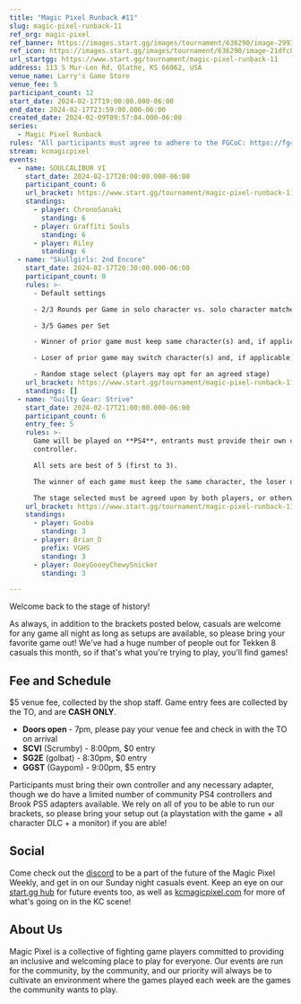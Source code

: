 ```yaml
---
title: "Magic Pixel Runback #11"
slug: magic-pixel-runback-11
ref_org: magic-pixel
ref_banner: https://images.start.gg/images/tournament/636290/image-29932719335c2dd011fd2ad3a805e188.png?ehk=VjM98DOMwYK0EAA0ZrYNp1Ncnln4Xbl0sRiDvK1G9B8%3D&ehkOptimized=%2FSDDF368VqBpaFVOr524timv6Lk3uZs8Se37JluCxvQ%3D
ref_icon: https://images.start.gg/images/tournament/636290/image-21dfc81119f750ff2ab308a29743a760.png?ehk=TTcph9bnhgkVxyc%2FYc6VeYOSB8IIfyS8XT3Tqz17gtQ%3D&ehkOptimized=w75W%2B57NANbUnZVBZ6K6Y4tI5n4yfQ6aAPibjEBcegU%3D
url_startgg: https://www.start.gg/tournament/magic-pixel-runback-11
address: 113 S Mur-Len Rd, Olathe, KS 66062, USA
venue_name: Larry's Game Store
venue_fee: 5
participant_count: 12
start_date: 2024-02-17T19:00:00.000-06:00
end_date: 2024-02-17T23:59:00.000-06:00
created_date: 2024-02-09T09:57:04.000-06:00
series:
  - Magic Pixel Runback
rules: "All participants must agree to adhere to the FGCoC: https://fgcoc.com/"
stream: kcmagicpixel
events:
  - name: SOULCALIBUR VI
    start_date: 2024-02-17T20:00:00.000-06:00
    participant_count: 6
    url_bracket: https://www.start.gg/tournament/magic-pixel-runback-11/events/soulcalibur-vi/brackets/1578244/2365068
    standings:
      - player: ChronoSanaki
        standing: 6
      - player: Graffiti Souls
        standing: 6
      - player: Riley
        standing: 6
  - name: "Skullgirls: 2nd Encore"
    start_date: 2024-02-17T20:30:00.000-06:00
    participant_count: 0
    rules: >-
      - Default settings

      - 2/3 Rounds per Game in solo character vs. solo character matches

      - 3/5 Games per Set

      - Winner of prior game must keep same character(s) and, if applicable, assists

      - Loser of prior game may switch character(s) and, if applicable, assists

      - Random stage select (players may opt for an agreed stage)
    url_bracket: https://www.start.gg/tournament/magic-pixel-runback-11/events/skullgirls-2nd-encore/brackets/1578252/2365076
    standings: []
  - name: "Guilty Gear: Strive"
    start_date: 2024-02-17T21:00:00.000-06:00
    participant_count: 6
    entry_fee: 5
    rules: >-
      Game will be played on **PS4**, entrants must provide their own compatible
      controller.  

      All sets are best of 5 (first to 3).  

      The winner of each game must keep the same character, the loser of that game may switch characters.  

      The stage selected must be agreed upon by both players, or otherwise selected at random.
    url_bracket: https://www.start.gg/tournament/magic-pixel-runback-11/events/guilty-gear-strive/brackets/1578243/2365067
    standings:
      - player: Gooba
        standing: 3
      - player: Brian_D
        prefix: VGHS
        standing: 3
      - player: OoeyGooeyChewySnicker
        standing: 3

---
```


Welcome back to the stage of history!

As always, in addition to the brackets posted below, casuals are welcome for any game all night as long as setups are available, so please bring your favorite game out! We've had a huge number of people out for Tekken 8 casuals this month, so if that's what you're trying to play, you'll find games!

## Fee and Schedule
$5 venue fee, collected by the shop staff. Game entry fees are collected by the TO, and are **CASH ONLY**. 

- **Doors open** - 7pm, please pay your venue fee and check in with the TO on arrival
- **SCVI** (Scrumby) - 8:00pm, $0 entry
- **SG2E** (golbat) - 8:30pm, $0 entry
- **GGST** (Gaypom) - 9:00pm, $5 entry

Participants must bring their own controller and any necessary adapter, though we do have a limited number of community PS4 controllers and Brook PS5 adapters available. We rely on all of you to be able to run our brackets, so please bring your setup out (a playstation with the game + all character DLC + a monitor) if you are able!  

## Social
Come check out the [discord](https://discord.gg/jkmn6CVrrQ) to be a part of the future of the Magic Pixel Weekly, and get in on our Sunday night casuals event. Keep an eye on our [start.gg hub](https://www.start.gg/hub/magic-pixel) for future events too, as well as [kcmagicpixel.com](https://kcmagicpixel.com) for more of what's going on in the KC scene!

## About Us

Magic Pixel is a collective of fighting game players committed to providing an inclusive and welcoming place to play for everyone. Our events are run for the community, by the community, and our priority will always be to cultivate an environment where the games played each week are the games the community wants to play.
  